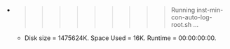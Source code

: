 * >>>>>>>>> Running inst-min-con-auto-log-root.sh ...
  * Disk size = 1475624K. Space Used = 16K. Runtime = 00:00:00:00.
